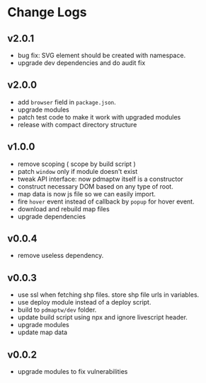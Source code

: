 # Change Logs

## v2.0.1

 - bug fix: SVG element should be created with namespace.
 - upgrade dev dependencies and do audit fix


## v2.0.0

 - add `browser` field in `package.json`.
 - upgrade modules
 - patch test code to make it work with upgraded modules
 - release with compact directory structure


## v1.0.0

 - remove scoping ( scope by build script )
 - patch `window` only if module doesn't exist
 - tweak API interface: now pdmaptw itself is a constructor
 - construct necessary DOM based on any type of root.
 - map data is now js file so we can easily import.
 - fire `hover` event instead of callback by `popup` for hover event.
 - download and rebuild map files
 - upgrade dependencies


## v0.0.4

 - remove useless dependency.


## v0.0.3

 - use ssl when fetching shp files. store shp file urls in variables.
 - use deploy module instead of a deploy script.
 - build to `pdmaptw/dev` folder.
 - update build script using npx and ignore livescript header.
 - upgrade modules
 - update map data

## v0.0.2

 - upgrade modules to fix vulnerabilities

